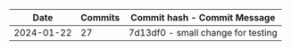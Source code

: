 | Date       | Commits | Commit hash - Commit Message |
| ----------- | ------- | --------------------------- |
| 2024-01-22 | 27 | 7d13df0 - small change for testing |
